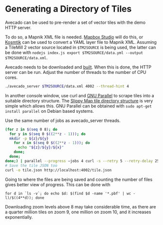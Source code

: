 # Generating a Directory of Tiles
Avecado can be used to pre-render a set of vector tiles with the demo HTTP server.

To do so, a Mapnik XML file is needed. [Mapbox Studio](https://github.com/mapbox/mapbox-studio) will do this, or [Kosmtik](https://github.com/kosmtik/kosmtik) can be used to convert a YAML layer file to Mapnik XML. Assuming a TileMill 2 vector source located in ``$TM2SOURCE`` is being used, the latter can be done with ``nodejs index.js export $TM2SOURCE/data.yml --output $TM2SOURCE/data.xml``.

Avecado needs to be downloaded and [built](https://github.com/MapQuest/avecado#building). When this is done, the HTTP server can be run. Adjust the number of threads to the number of CPU cores.

```sh
./avecado_server $TM2SOURCE/data.xml 4002 --thread-hint 4
```

In another console window, use curl and [GNU Parallel](https://www.gnu.org/software/parallel/) to scrape tiles into a suitable directory structure. The [Slippy Map tile directory structure](http://wiki.openstreetmap.org/wiki/Slippy_map_tilenames) is very simple which allows this. GNU Parallel can be obtained with ``sudo apt-get install parallel`` on Debian based systems.

Use the same number of jobs as avecado_server threads. 
```sh
(for z in $(seq 0 8); do
  for y in $(seq 0 $((2**z - 1))); do
  mkdir -p ${z}/${y}
    for x in $(seq 0 $((2**z - 1))); do
      echo "${z}/${y}/${x}"
    done;
  done;
done;) | parallel --progress –jobs 4 curl -s --retry 5 --retry-delay 25 -o {}.pbf http://localhost:4002/{}.pbf
# Save the tile JSON too
curl -o tile.json http://localhost:4002/tile.json
```

Going to where the files are being saved and counting the number of files gives better view of progress. This can be done with

```
for d in `ls -v`; do echo $d: $(find $d -name '*.pbf' | wc -l)/$((4**d)); done
```

Downloading zoom levels above 8 may take considerable time, as there are a quarter million tiles on zoom 9, one million on zoom 10, and it increases exponentially.
